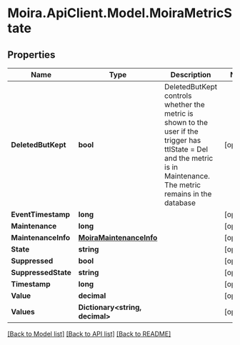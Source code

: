 # Moira.ApiClient.Model.MoiraMetricState

## Properties

Name | Type | Description | Notes
------------ | ------------- | ------------- | -------------
**DeletedButKept** | **bool** | DeletedButKept controls whether the metric is shown to the user if the trigger has ttlState &#x3D; Del and the metric is in Maintenance. The metric remains in the database | [optional] 
**EventTimestamp** | **long** |  | [optional] 
**Maintenance** | **long** |  | [optional] 
**MaintenanceInfo** | [**MoiraMaintenanceInfo**](MoiraMaintenanceInfo.md) |  | [optional] 
**State** | **string** |  | [optional] 
**Suppressed** | **bool** |  | [optional] 
**SuppressedState** | **string** |  | [optional] 
**Timestamp** | **long** |  | [optional] 
**Value** | **decimal** |  | [optional] 
**Values** | **Dictionary&lt;string, decimal&gt;** |  | [optional] 

[[Back to Model list]](../../README.md#documentation-for-models) [[Back to API list]](../../README.md#documentation-for-api-endpoints) [[Back to README]](../../README.md)

